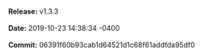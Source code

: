 **Release:** 
v1.3.3
<br><br>**Date:** 
2019-10-23 14:38:34 -0400
<br><br>**Commit:** 
06391f60b93cab1d64521d1c68f61addfda95df0
